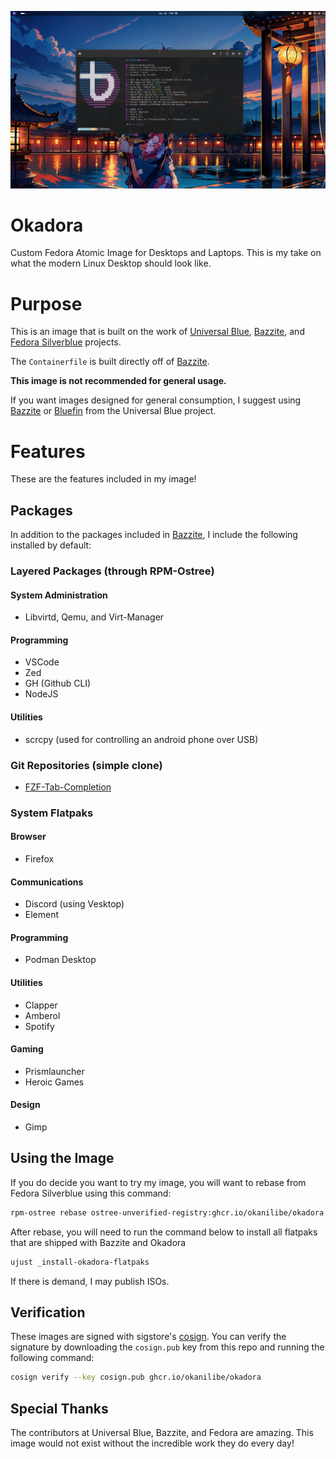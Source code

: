 ![Okadora](assets/okadora.png)

# Okadora
Custom Fedora Atomic Image for Desktops and Laptops. This is my take on what the modern Linux Desktop should look like.

# Purpose

This is an image that is built on the work of [Universal Blue](https://github.com/ublue-os), [Bazzite](https://github.com/ublue-os/bazzite), and [Fedora Silverblue](https://fedoraproject.org/silverblue/) projects.

The `Containerfile` is built directly off of [Bazzite](https://github.com/ublue-os/bazzite).

**This image is not recommended for general usage.**

If you want images designed for general consumption, I suggest using [Bazzite](https://github.com/ublue-os/bazzite) or [Bluefin](https://github.com/ublue-os/bluefin) from the Universal Blue project.

# Features

These are the features included in my image!

## Packages

In addition to the packages included in [Bazzite](https://github.com/ublue-os/bazzite), I include the following installed by default:

### Layered Packages (through RPM-Ostree)

#### System Administration

- Libvirtd, Qemu, and Virt-Manager

#### Programming

- VSCode
- Zed
- GH (Github CLI)
- NodeJS

#### Utilities

- scrcpy (used for controlling an android phone over USB)

### Git Repositories (simple clone)

- [FZF-Tab-Completion](https://github.com/lincheney/fzf-tab-completion)

### System Flatpaks

#### Browser

- Firefox

#### Communications

- Discord (using Vesktop)
- Element

#### Programming

- Podman Desktop

#### Utilities

- Clapper
- Amberol
- Spotify

#### Gaming

- Prismlauncher
- Heroic Games

#### Design

- Gimp

## Using the Image

If you do decide you want to try my image, you will want to rebase from Fedora Silverblue using this command:

```bash
rpm-ostree rebase ostree-unverified-registry:ghcr.io/okanilibe/okadora:latest
```

After rebase, you will need to run the command below to install all flatpaks that are shipped with Bazzite and Okadora

```bash
ujust _install-okadora-flatpaks
```

If there is demand, I may publish ISOs.

## Verification

These images are signed with sigstore's [cosign](https://docs.sigstore.dev/cosign/overview/). You can verify the signature by downloading the `cosign.pub` key from this repo and running the following command:

```bash
cosign verify --key cosign.pub ghcr.io/okanilibe/okadora
```

## Special Thanks

The contributors at Universal Blue, Bazzite, and Fedora are amazing. This image would not exist without the incredible work they do every day!
